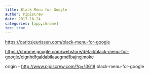 ```yaml
---
title: Black Menu for Google
author: PipisCrew
date: 2017-10-24
categories: [app,chrome]
toc: true
---
```


https://carlosjeurissen.com/black-menu-for-google

https://chrome.google.com/webstore/detail/black-menu-for-google/eignhdfgaldabilaaegmdfbajngjmoke

origin - http://www.pipiscrew.com/?p=10618 black-menu-for-google